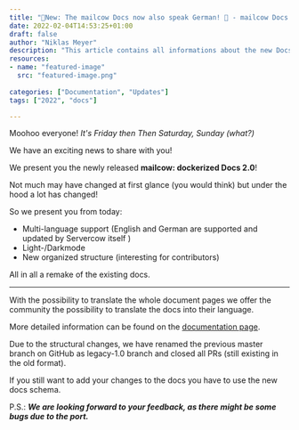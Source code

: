 ```yaml
---
title: "📘New: The mailcow Docs now also speak German! 📘 - mailcow Docs 2.0 Release Notes"
date: 2022-02-04T14:53:25+01:00
draft: false
author: "Niklas Meyer"
description: "This article contains all informations about the new Docs Update 2.0"
resources:
- name: "featured-image"
  src: "featured-image.png"
  
categories: ["Documentation", "Updates"]
tags: ["2022", "docs"]

---
```


Moohoo everyone!
*It's Friday then Then Saturday, Sunday (what?)*

We have an exciting news to share with you! 

We present you the newly released **mailcow: dockerized Docs 2.0**!

Not much may have changed at first glance (you would think) but under the hood a lot has changed!

So we present you from today:
- Multi-language support (English and German are supported and updated by Servercow itself )
- Light-/Darkmode
- New organized structure (interesting for contributors)

All in all a remake of the existing docs.

---

With the possibility to translate the whole document pages we offer the community the possibility to translate the docs into their language.

More detailed information can be found on the [documentation page](https://github.com/mailcow/mailcow-dockerized-docs).

Due to the structural changes, we have renamed the previous master branch on GitHub as legacy-1.0 branch and closed all PRs (still existing in the old format).

If you still want to add your changes to the docs you have to use the new docs schema.

P.S.: **_We are looking forward to your feedback, as there might be some bugs due to the port._**

